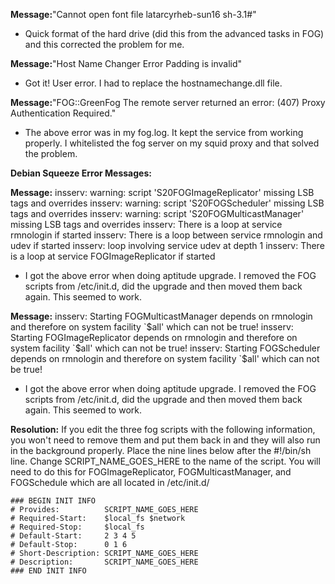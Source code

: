 **Message:**\"Cannot open font file latarcyrheb-sun16 sh-3.1#\"

-   Quick format of the hard drive (did this from the advanced tasks in
    FOG) and this corrected the problem for me.

**Message:**\"Host Name Changer Error Padding is invalid\"

-   Got it! User error. I had to replace the hostnamechange.dll file.

**Message:**\"FOG::GreenFog The remote server returned an error: (407)
Proxy Authentication Required.\"

-   The above error was in my fog.log. It kept the service from working
    properly. I whitelisted the fog server on my squid proxy and that
    solved the problem.

**Debian Squeeze Error Messages:**

**Message:** insserv: warning: script \'S20FOGImageReplicator\' missing
LSB tags and overrides insserv: warning: script \'S20FOGScheduler\'
missing LSB tags and overrides insserv: warning: script
\'S20FOGMulticastManager\' missing LSB tags and overrides insserv: There
is a loop at service rmnologin if started insserv: There is a loop
between service rmnologin and udev if started insserv: loop involving
service udev at depth 1 insserv: There is a loop at service
FOGImageReplicator if started

-   I got the above error when doing aptitude upgrade. I removed the FOG
    scripts from /etc/init.d, did the upgrade and then moved them back
    again. This seemed to work.

**Message:** insserv: Starting FOGMulticastManager depends on rmnologin
and therefore on system facility \`\$all\' which can not be true!
insserv: Starting FOGImageReplicator depends on rmnologin and therefore
on system facility \`\$all\' which can not be true! insserv: Starting
FOGScheduler depends on rmnologin and therefore on system facility
\`\$all\' which can not be true!

-   I got the above error when doing aptitude upgrade. I removed the FOG
    scripts from /etc/init.d, did the upgrade and then moved them back
    again. This seemed to work.

**Resolution:** If you edit the three fog scripts with the following
information, you won\'t need to remove them and put them back in and
they will also run in the background properly. Place the nine lines
below after the #!/bin/sh line. Change SCRIPT_NAME_GOES_HERE to the name
of the script. You will need to do this for FOGImageReplicator,
FOGMulticastManager, and FOGSchedule which are all located in
/etc/init.d/

    ### BEGIN INIT INFO
    # Provides:          SCRIPT_NAME_GOES_HERE
    # Required-Start:    $local_fs $network
    # Required-Stop:     $local_fs
    # Default-Start:     2 3 4 5
    # Default-Stop:      0 1 6
    # Short-Description: SCRIPT_NAME_GOES_HERE
    # Description:       SCRIPT_NAME_GOES_HERE
    ### END INIT INFO

